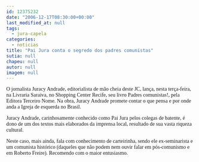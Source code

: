 ```yaml
---
id: 12375232
date: "2006-12-17T08:30:00+00:00"
last_modified_at: null
tags:
  - jura-capela
categories:
  - noticias
title: "Pai Jura conta o segredo dos padres comunistas"
sutia: null
chapeu: null
autor: null
imagem: null
---
```

<p><P><FONT face=Verdana>O jornalista Juracy Andrade, editorialista de mão cheia deste JC, lança, nesta terça-feira, na Livraria Saraiva, no Shopping Center Recife, seu livro Padres comunistas!, pela Editora Terceiro Nome. Na obra, Juracy Andrade promete contar o que pensa e por onde anda a Igreja de esquerda no Brasil.</FONT></P></p>
<p><P><FONT face=Verdana>Juracy Andrade, carinhosamente conhecido como Pai Jura pelos colegas de batente, é dono de um dos textos mais elaborados da imprensa local, resultado de sua vasta riqueza cultural. </FONT></P></p>
<p><P><FONT face=Verdana>Neste caso, mais ainda, fala com conhecimento de carteirinha, sendo ele ex-seminarista e um comunista histórico (daqueles que não podem nem ouvir falar em pós-comunismo e em Roberto Freire). Recomendo com o maior entusiasmo.</FONT></P> </p>
